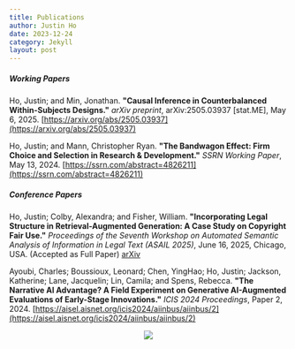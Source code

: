 ```yaml
---
title: Publications
author: Justin Ho
date: 2023-12-24
category: Jekyll
layout: post
---
```


##### Working Papers

Ho, Justin; and Min, Jonathan. **"Causal Inference in Counterbalanced Within-Subjects Designs."** *arXiv preprint*, arXiv:2505.03937 [stat.ME], May 6, 2025. [https://arxiv.org/abs/2505.03937](https://arxiv.org/abs/2505.03937)

Ho, Justin; and Mann, Christopher Ryan. **"The Bandwagon Effect: Firm Choice and Selection in Research & Development."** *SSRN Working Paper*, May 13, 2024. [https://ssrn.com/abstract=4826211](https://ssrn.com/abstract=4826211)


##### Conference Papers

Ho, Justin; Colby, Alexandra; and Fisher, William. **"Incorporating Legal Structure in Retrieval-Augmented Generation: A Case Study on Copyright Fair Use."** *Proceedings of the Seventh Workshop on Automated Semantic Analysis of Information in Legal Text (ASAIL 2025)*, June 16, 2025, Chicago, USA. (Accepted as Full Paper) [arXiv](https://arxiv.org/abs/2505.02164)

Ayoubi, Charles; Boussioux, Leonard; Chen, YingHao; Ho, Justin; Jackson, Katherine; Lane, Jacquelin; Lin, Camila; and Spens, Rebecca. **"The Narrative AI Advantage? A Field Experiment on Generative AI-Augmented Evaluations of Early-Stage Innovations."** *ICIS 2024 Proceedings*, Paper 2, 2024. [https://aisel.aisnet.org/icis2024/aiinbus/aiinbus/2](https://aisel.aisnet.org/icis2024/aiinbus/aiinbus/2)

<div style="text-align: center"><img src="https://github.com/justinhjy1004/jekyll-gitbook/blob/master/assets/dinosaur.gif?raw=true" /></div>
